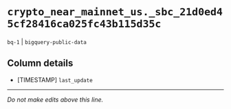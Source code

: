 # `crypto_near_mainnet_us._sbc_21d0ed45cf28416ca025fc43b115d35c`
`bq-1` | `bigquery-public-data`

## Column details
* [TIMESTAMP] `last_update`

-------------------------------------------------------------------------------
*Do not make edits above this line.*
